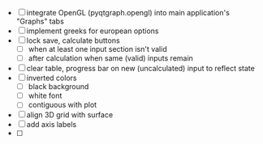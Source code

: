 - [ ] integrate OpenGL (pyqtgraph.opengl) into main application's "Graphs" tabs
- [ ] implement greeks for european options
- [ ] lock save, calculate buttons 
    - [ ] when at least one input section isn't valid
    - [ ] after calculation when same (valid) inputs remain
- [ ] clear table, progress bar on new (uncalculated) input to reflect state
- [ ] inverted colors
    - [ ] black background
    - [ ] white font
    - [ ] contiguous with plot
- [ ] align 3D grid with surface
- [ ] add axis labels
- [ ] 
